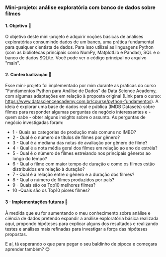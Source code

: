 ### Mini-projeto: análise exploratória com banco de dados sobre filmes


#### 1. Objetivo :dart:
O objetivo deste mini-projeto é adquirir noções básicas de análises exploratórias consumindo dados de um banco, uma prática fundamental para qualquer cientista de dados. Para isso utilizei as linguagens Python (com as bibliotecas principais como NumPy, MatplotLib e Pandas), SQL e o banco de dados SQLite. Você pode ver o código principal no arquivo "main".

#### 2. Contextualização :flashlight:
Esse mini-projeto foi implementado por mim durante as práticas do curso "Fundamentos Python para Análise de Dados" da Data Science Academy, com algumas adaptações em relação à proposta original (Link para o curso: https://www.datascienceacademy.com.br/course/python-fundamentos). A ideia é explorar uma base de dados real e pública (IMDB Datasets) sobre filmes para responder algumas perguntas de negócio interessantes e - quem sabe - obter alguns insights sobre o assunto. As perguntas de negócio investigadas foram:
* 1 - Quais as categorias de produção mais comuns no IMBD?
* 2 - Qual é o número de títulos de filmes por gênero?
* 3 - Qual é a mediana das notas de avaliação por gênero de filme?
* 4 - Qual é a nota média geral dos filmes em relação ao ano de estréia?
* 5 - Qual é o número de filmes estreiando nos principais gêneros ao longo do tempo?
* 6 - Qual o filme com maior tempo de duração e como os filmes estão distribuídos em relação à duração?
* 7 - Qual é a relação entre o gênero e a duração dos filmes?
* 8 - Qual o número de filmes produzidos por país?
* 9 - Quais são os Top10 melhores filmes?
* 10 -Quais são os Top10 piores filmes?
 
#### 3 - Implementações futuras :calendar:
À medida que eu for aumentando o meu conhecimento sobre análise e ciência de dados pretendo expandir a análise exploratória básica realizada aqui, propondo hipóteses para explicar alguns dos resultados e realizando testes e análises mais refinadas para investigar a força das hipóteses propostas.


E aí, tá esperando o que para pegar o seu baldinho de pipoca e começara aprender também? :blush:

